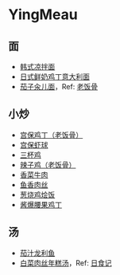 # YingMeau

## 面
- [韩式凉拌面](韩式凉拌面.md)
- [日式鲜奶鸡丁意大利面](日式鲜奶鸡丁意大利面.md)
- [茄子汆儿面](茄子汆儿面.md)，Ref: [老饭骨](https://youtu.be/wfnlqd1neAI)

## 小炒
- [宫保鸡丁（老饭骨）](宫保鸡丁（老饭骨）.md)
- [宫保虾球](宫保虾球.md)
- [三杯鸡](三杯鸡.md)
- [辣子鸡（老饭骨）](辣子鸡.md)
- [香菜牛肉](香菜牛肉.md)
- [鱼香肉丝](鱼香肉丝.md)
- [葱烧鸡烩饭](葱烧鸡烩饭.md)
- [酱爆腰果鸡丁](酱爆鸡丁.md)

## 汤
- [茄汁龙利鱼](茄汁龙利鱼.md)
- [白菜肉丝年糕汤](白菜肉丝年糕汤.md)，Ref: [日食记](https://m.weibo.cn/3948713134/4429127446870211)

